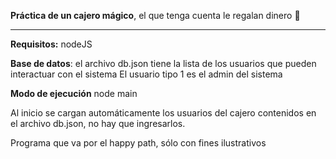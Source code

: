 **Práctica de un cajero mágico**, el que tenga cuenta le regalan dinero 🤑

---

**Requisitos:** nodeJS

**Base de datos**: el archivo db.json tiene la lista de los usuarios que pueden interactuar con el sistema
El usuario tipo 1 es el admin del sistema

**Modo de ejecución** node main

Al inicio se cargan automáticamente los usuarios del cajero contenidos en el archivo db.json, no hay que ingresarlos.

Programa que va por el happy path, sólo con fines ilustrativos
